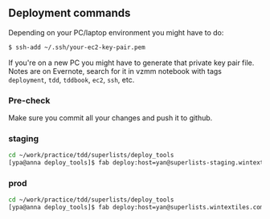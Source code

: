 ## Deployment commands

Depending on your PC/laptop environment you might have to do:
```bash
$ ssh-add ~/.ssh/your-ec2-key-pair.pem
```
If you're on a new PC you might have to generate that private key pair file. Notes are on Evernote, search for it in vzmm notebook with tags `deployment`, `tdd`, `tddbook`, `ec2`, `ssh`, etc.

### Pre-check
Make sure you commit all your changes and push it to github.

### staging
```bash
cd ~/work/practice/tdd/superlists/deploy_tools
[ypa@anna deploy_tools]$ fab deploy:host=yan@superlists-staging.wintextiles.com
```

### prod
```bash
cd ~/work/practice/tdd/superlists/deploy_tools
[ypa@anna deploy_tools]$ fab deploy:host=yan@superlists.wintextiles.com
```


